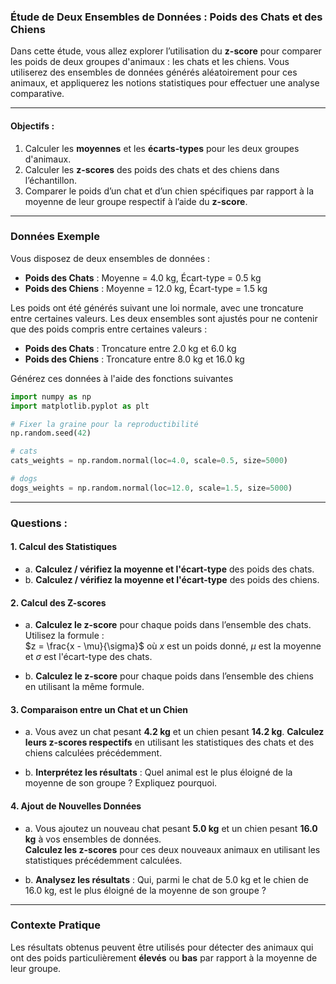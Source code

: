 ### **Étude de Deux Ensembles de Données : Poids des Chats et des Chiens**

Dans cette étude, vous allez explorer l’utilisation du **z-score** pour comparer les poids de deux groupes d'animaux : les chats et les chiens. Vous utiliserez des ensembles de données générés aléatoirement pour ces animaux, et appliquerez les notions statistiques pour effectuer une analyse comparative.

---

#### **Objectifs :**

1. Calculer les **moyennes** et les **écarts-types** pour les deux groupes d'animaux.
2. Calculer les **z-scores** des poids des chats et des chiens dans l’échantillon.
3. Comparer le poids d’un chat et d’un chien spécifiques par rapport à la moyenne de leur groupe respectif à l’aide du **z-score**.

---

### **Données Exemple**

Vous disposez de deux ensembles de données :

- **Poids des Chats** : Moyenne = 4.0 kg, Écart-type = 0.5 kg
- **Poids des Chiens** : Moyenne = 12.0 kg, Écart-type = 1.5 kg

Les poids ont été générés suivant une loi normale, avec une troncature entre certaines valeurs. Les deux ensembles sont ajustés pour ne contenir que des poids compris entre certaines valeurs :

- **Poids des Chats** : Troncature entre 2.0 kg et 6.0 kg
- **Poids des Chiens** : Troncature entre 8.0 kg et 16.0 kg

Générez ces données à l'aide des fonctions suivantes

```python
import numpy as np
import matplotlib.pyplot as plt

# Fixer la graine pour la reproductibilité
np.random.seed(42)

# cats
cats_weights = np.random.normal(loc=4.0, scale=0.5, size=5000) 

# dogs
dogs_weights = np.random.normal(loc=12.0, scale=1.5, size=5000) 
```

---

### **Questions :**

#### 1. Calcul des Statistiques

- a. **Calculez / vérifiez  la moyenne et l'écart-type** des poids des chats.
- b. **Calculez / vérifiez la moyenne et l'écart-type** des poids des chiens.

#### 2. Calcul des Z-scores

- a. **Calculez le z-score** pour chaque poids dans l’ensemble des chats. Utilisez la formule :  
  $z = \frac{x - \mu}{\sigma}$
  où $x$ est un poids donné, $\mu$ est la moyenne et $\sigma$ est l'écart-type des chats.
  
- b. **Calculez le z-score** pour chaque poids dans l’ensemble des chiens en utilisant la même formule.

#### 3. Comparaison entre un Chat et un Chien

- a. Vous avez un chat pesant **4.2 kg** et un chien pesant **14.2 kg**. **Calculez leurs z-scores respectifs** en utilisant les statistiques des chats et des chiens calculées précédemment.

- b. **Interprétez les résultats** : Quel animal est le plus éloigné de la moyenne de son groupe ? Expliquez pourquoi.

#### 4. Ajout de Nouvelles Données

- a. Vous ajoutez un nouveau chat pesant **5.0 kg** et un chien pesant **16.0 kg** à vos ensembles de données.  
  **Calculez les z-scores** pour ces deux nouveaux animaux en utilisant les statistiques précédemment calculées.

- b. **Analysez les résultats** : Qui, parmi le chat de 5.0 kg et le chien de 16.0 kg, est le plus éloigné de la moyenne de son groupe ?

---

### **Contexte Pratique**

Les résultats obtenus peuvent être utilisés pour détecter des animaux qui ont des poids particulièrement **élevés** ou **bas** par rapport à la moyenne de leur groupe. 

